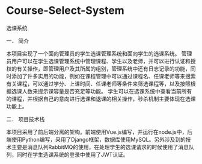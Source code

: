 # Course-Select-System
选课系统


一．	简介

本项目实现了一个面向管理员的学生选课管理系统和面向学生的选课系统。
管理员用户可以在学生选课管理系统中管理课程、学生以及老师，并可以进行认证和授权的有关操作，即管理用户及其所属的组别，管理系统中还有日志记录的功能，同时添加了许多实用的功能，例如在课程管理中可以通过课程名、任课老师等来搜索有关课程，可以通过学分、上课时间、任课老师等条件来筛选课程等，以及按照根据选课人数来提示课容量是否充足等功能。
学生可以在选课系统中查看当前所有的课程，并根据自己的意向进行选课和退课的相关操作，秒杀机制主要体现在选课功能上。

二．	项目技术栈

本项目采用了前后端分离的架构。前端使用Vue.js编写，并运行在node.js中，后端使用Python编写，采用了Django框架，数据库使用MySQL。另外涉及到的技术主要是消息队列RabbitMQ的使用，在处理学生的选课请求的时候使用了消息队列，同时在学生选课系统的登录中使用了JWT认证。


